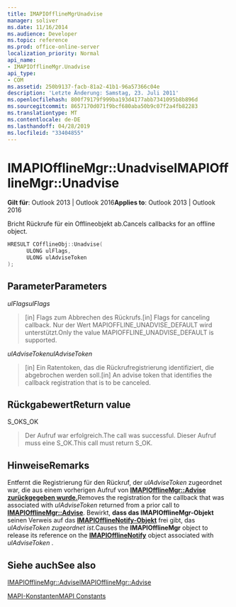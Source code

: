 ```yaml
---
title: IMAPIOfflineMgrUnadvise
manager: soliver
ms.date: 11/16/2014
ms.audience: Developer
ms.topic: reference
ms.prod: office-online-server
localization_priority: Normal
api_name:
- IMAPIOfflineMgr.Unadvise
api_type:
- COM
ms.assetid: 250b9137-facb-81a2-41b1-96a57366c04e
description: 'Letzte Änderung: Samstag, 23. Juli 2011'
ms.openlocfilehash: 800f79179f999ba193d4177abb7341095b8b896d
ms.sourcegitcommit: 8657170d071f9bcf680aba50b9c07f2a4fb82283
ms.translationtype: MT
ms.contentlocale: de-DE
ms.lasthandoff: 04/28/2019
ms.locfileid: "33404855"
---
```

# <a name="imapiofflinemgrunadvise"></a><span data-ttu-id="25839-103">IMAPIOfflineMgr::Unadvise</span><span class="sxs-lookup"><span data-stu-id="25839-103">IMAPIOfflineMgr::Unadvise</span></span>

  
  
<span data-ttu-id="25839-104">**Gilt für**: Outlook 2013 | Outlook 2016</span><span class="sxs-lookup"><span data-stu-id="25839-104">**Applies to**: Outlook 2013 | Outlook 2016</span></span> 
  
<span data-ttu-id="25839-105">Bricht Rückrufe für ein Offlineobjekt ab.</span><span class="sxs-lookup"><span data-stu-id="25839-105">Cancels callbacks for an offline object.</span></span>
  
```cpp
HRESULT COfflineObj::Unadvise( 
      ULONG ulFlags, 
      ULONG ulAdviseToken 
);
```

## <a name="parameters"></a><span data-ttu-id="25839-106">Parameter</span><span class="sxs-lookup"><span data-stu-id="25839-106">Parameters</span></span>

 <span data-ttu-id="25839-107">_ulFlags_</span><span class="sxs-lookup"><span data-stu-id="25839-107">_ulFlags_</span></span>
  
> <span data-ttu-id="25839-108">[in] Flags zum Abbrechen des Rückrufs.</span><span class="sxs-lookup"><span data-stu-id="25839-108">[in] Flags for canceling callback.</span></span> <span data-ttu-id="25839-109">Nur der Wert MAPIOFFLINE_UNADVISE_DEFAULT wird unterstützt.</span><span class="sxs-lookup"><span data-stu-id="25839-109">Only the value MAPIOFFLINE_UNADVISE_DEFAULT is supported.</span></span>
    
 <span data-ttu-id="25839-110">_ulAdviseToken_</span><span class="sxs-lookup"><span data-stu-id="25839-110">_ulAdviseToken_</span></span>
  
> <span data-ttu-id="25839-111">[in] Ein Ratentoken, das die Rückrufregistrierung identifiziert, die abgebrochen werden soll.</span><span class="sxs-lookup"><span data-stu-id="25839-111">[in] An advise token that identifies the callback registration that is to be canceled.</span></span> 
    
## <a name="return-value"></a><span data-ttu-id="25839-112">Rückgabewert</span><span class="sxs-lookup"><span data-stu-id="25839-112">Return value</span></span>

<span data-ttu-id="25839-113">S_OK</span><span class="sxs-lookup"><span data-stu-id="25839-113">S_OK</span></span>
  
> <span data-ttu-id="25839-114">Der Aufruf war erfolgreich.</span><span class="sxs-lookup"><span data-stu-id="25839-114">The call was successful.</span></span> <span data-ttu-id="25839-115">Dieser Aufruf muss eine S_OK.</span><span class="sxs-lookup"><span data-stu-id="25839-115">This call must return S_OK.</span></span>
    
## <a name="remarks"></a><span data-ttu-id="25839-116">Hinweise</span><span class="sxs-lookup"><span data-stu-id="25839-116">Remarks</span></span>

<span data-ttu-id="25839-117">Entfernt die Registrierung für den Rückruf, der *ulAdviseToken* zugeordnet war, die aus einem vorherigen Aufruf von **[IMAPIOfflineMgr::Advise zurückgegeben wurde.](imapiofflinemgr-advise.md)**</span><span class="sxs-lookup"><span data-stu-id="25839-117">Removes the registration for the callback that was associated with  *ulAdviseToken*  returned from a prior call to **[IMAPIOfflineMgr::Advise](imapiofflinemgr-advise.md)**.</span></span> <span data-ttu-id="25839-118">Bewirkt, **dass das IMAPIOfflineMgr-Objekt** seinen Verweis auf das **[IMAPIOfflineNotify-Objekt](imapiofflinenotifyiunknown.md)** frei gibt, das *ulAdviseToken zugeordnet ist.*</span><span class="sxs-lookup"><span data-stu-id="25839-118">Causes the **IMAPIOfflineMgr** object to release its reference on the **[IMAPIOfflineNotify](imapiofflinenotifyiunknown.md)** object associated with  *ulAdviseToken*  .</span></span> 
  
## <a name="see-also"></a><span data-ttu-id="25839-119">Siehe auch</span><span class="sxs-lookup"><span data-stu-id="25839-119">See also</span></span>



[<span data-ttu-id="25839-120">IMAPIOfflineMgr::Advise</span><span class="sxs-lookup"><span data-stu-id="25839-120">IMAPIOfflineMgr::Advise</span></span>](imapiofflinemgr-advise.md)


[<span data-ttu-id="25839-121">MAPI-Konstanten</span><span class="sxs-lookup"><span data-stu-id="25839-121">MAPI Constants</span></span>](mapi-constants.md)

